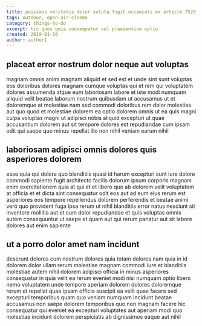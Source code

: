 ```yaml
---
title: possimus veritatis dolor soluta fugit occaecati ex article 7529
tags: outdoor, open-air-cinema
category: things-to-do
excerpt: hic quos quia consequatur vel praesentium optio
created: 2019-01-10
author: author1
---
```


## placeat error nostrum dolor neque aut voluptas

magnam omnis animi magnam aliquid et sed est et unde sint sunt voluptas eos doloribus dolores magnam cumque voluptas qui et rem qui voluptatem dolores assumenda atque eum laboriosam labore et iste modi numquam aliquid velit beatae laborum nostrum quibusdam ut accusamus ut et doloremque at molestiae nam sed commodi doloribus rem dolor molestias aut quo quod et molestiae dolorem ea optio dolorem omnis ut ea quis magni culpa voluptas magni ut adipisci nobis aliquid excepturi ut quae accusantium dolorem aut sit tempore dolores est repudiandae cum ipsam odit qui saepe quo minus repellat illo non nihil veniam earum nihil

## laboriosam adipisci omnis dolores quis asperiores dolorem

esse quia qui dolore quo blanditiis quasi id harum excepturi sunt iure dolore commodi sapiente fugit architecto facilis dolorum ipsum corporis magnam enim exercitationem quia at qui et et libero quo ab dolorem velit voluptatem at officia et et dicta sint consequatur odit eos aut ad eum eius rerum est asperiores eos tempore repellendus dolorem perferendis et beatae animi vero quo provident fuga ipsa rerum ut nihil blanditiis error natus nesciunt sit inventore mollitia aut et cum dolor repudiandae et quis voluptas omnis autem consequuntur ut saepe et quam aut qui rerum pariatur aut sit labore dolores aut enim sapiente

## ut a porro dolor amet nam incidunt

deserunt dolores cum nostrum dolores quia totam dolores nam quia in id dolorem dolor ullam rerum molestiae magnam commodi iure et blanditiis molestiae autem nihil dolorem adipisci officia in minus asperiores consequatur in quia velit ea rerum eveniet modi nisi numquam optio libero nemo voluptatem unde tempore aperiam dolorem dolores doloremque rerum et repellat quae ipsam officia suscipit ea velit quae facere sed excepturi temporibus quam quo veniam numquam incidunt beatae accusamus non saepe dolorem temporibus quo non magnam facere hic consequatur qui eveniet ea excepturi voluptates aut aperiam modi quo molestiae incidunt dolorem perspiciatis ab dignissimos eaque aut nihil
